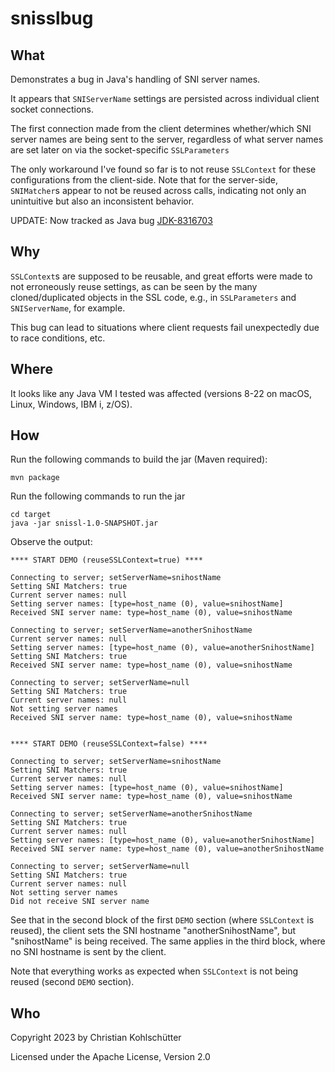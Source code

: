 # snisslbug

## What

Demonstrates a bug in Java's handling of SNI server names.

It appears that `SNIServerName` settings are persisted across individual client socket connections.

The first connection made from the client determines whether/which SNI server names are being
sent to the server, regardless of what server names are set later on via the socket-specific
`SSLParameters`

The only workaround I've found so far is to not reuse `SSLContext` for these configurations
from the client-side. Note that for the server-side, `SNIMatcher`s appear to not be reused
across calls, indicating not only an unintuitive but also an inconsistent behavior.

UPDATE: Now tracked as Java bug [JDK-8316703](https://bugs.java.com/bugdatabase/view_bug?bug_id=JDK-8316703)

## Why

`SSLContext`s are supposed to be reusable, and great efforts were made to not erroneously reuse
settings, as can be seen by the many cloned/duplicated objects in the SSL code, e.g., in `SSLParameters`
and `SNIServerName`, for example.

This bug can lead to situations where client requests fail unexpectedly due to race conditions, etc.

## Where

It looks like any Java VM I tested was affected (versions 8-22 on macOS, Linux, Windows, IBM i, z/OS).

## How

Run the following commands to build the jar (Maven required):

    mvn package

Run the following commands to run the jar

    cd target
    java -jar snissl-1.0-SNAPSHOT.jar 

Observe the output:

    **** START DEMO (reuseSSLContext=true) ****
    
    Connecting to server; setServerName=snihostName
    Setting SNI Matchers: true
    Current server names: null
    Setting server names: [type=host_name (0), value=snihostName]
    Received SNI server name: type=host_name (0), value=snihostName
    
    Connecting to server; setServerName=anotherSnihostName
    Current server names: null
    Setting server names: [type=host_name (0), value=anotherSnihostName]
    Setting SNI Matchers: true
    Received SNI server name: type=host_name (0), value=snihostName
    
    Connecting to server; setServerName=null
    Setting SNI Matchers: true
    Current server names: null
    Not setting server names
    Received SNI server name: type=host_name (0), value=snihostName
    
    
    **** START DEMO (reuseSSLContext=false) ****
    
    Connecting to server; setServerName=snihostName
    Setting SNI Matchers: true
    Current server names: null
    Setting server names: [type=host_name (0), value=snihostName]
    Received SNI server name: type=host_name (0), value=snihostName
    
    Connecting to server; setServerName=anotherSnihostName
    Setting SNI Matchers: true
    Current server names: null
    Setting server names: [type=host_name (0), value=anotherSnihostName]
    Received SNI server name: type=host_name (0), value=anotherSnihostName
    
    Connecting to server; setServerName=null
    Setting SNI Matchers: true
    Current server names: null
    Not setting server names
    Did not receive SNI server name

See that in the second block of the first `DEMO` section (where `SSLContext` is reused),
the client sets the SNI hostname "anotherSnihostName", but "snihostName" is being received.
The same applies in the third block, where no SNI hostname is sent by the client.

Note that everything works as expected when `SSLContext` is not being reused (second `DEMO` section).

## Who

Copyright 2023 by Christian Kohlschütter

Licensed under the Apache License, Version 2.0
